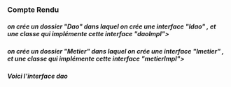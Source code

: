 <h3>Compte Rendu</h3>

<h5>on crée un dossier "Dao" dans laquel on crée une interface "Idao" , et une classe qui implémente cette interface "daoImpl"></h5>

<h5>on crée un dossier "Metier" dans laquel on crée une interface "Imetier" , et une classe qui implémente cette interface "metierImpl"></h5>

<h5>Voici l'interface dao</h5>
<img src="Captures/Capturedao.PNG>
